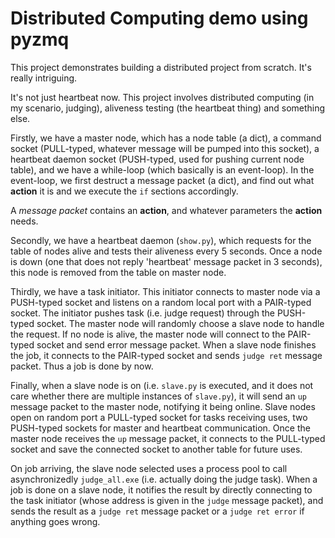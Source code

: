 
Distributed Computing demo using pyzmq
====

This project demonstrates building a distributed project from scratch. It's
really intriguing.

It's not just heartbeat now. This project involves distributed computing (in my
scenario, judging), aliveness testing (the heartbeat thing) and something else.

Firstly, we have a master node, which has a node table (a dict), a command
socket (PULL-typed, whatever message will be pumped into this socket), a
heartbeat daemon socket (PUSH-typed, used for pushing current node table), and
we have a while-loop (which basically is an event-loop). In the event-loop, we
first destruct a message packet (a dict), and find out what **action** it is and
we execute the `if` sections accordingly.

A _message packet_ contains an **action**, and whatever parameters the **action**
needs.

Secondly, we have a heartbeat daemon (`show.py`), which requests for the table of
nodes alive and tests their aliveness every 5 seconds. Once a node is down (one
that does not reply 'heartbeat' message packet in 3 seconds), this node is
removed from the table on master node.

Thirdly, we have a task initiator. This initiator connects to master node via a
PUSH-typed socket and listens on a random local port with a PAIR-typed socket.
The initiator pushes task (i.e. judge request) through the PUSH-typed socket. The
master node will randomly choose a slave node to handle the request. If no node
is alive, the master node will connect to the PAIR-typed socket and send error
message packet. When a slave node finishes the job, it connects to the PAIR-typed
socket and sends `judge ret` message packet. Thus a job is done by now.

Finally, when a slave node is on (i.e. `slave.py` is executed, and it does not
care whether there are multiple instances of `slave.py`), it will send an `up`
message packet to the master node, notifying it being online. Slave nodes open on
random port a PULL-typed socket for tasks receiving uses, two PUSH-typed sockets
for master and heartbeat communication. Once the master node receives the `up`
message packet, it connects to the PULL-typed socket and save the connected
socket to another table for future uses.

On job arriving, the slave node selected uses a process pool to call
asynchronizedly `judge_all.exe` (i.e. actually doing the judge task). When a job
is done on a slave node, it notifies the result by directly connecting to the
task initiator (whose address is given in the `judge` message packet), and sends
the result as a `judge ret` message packet or a `judge ret error` if anything
goes wrong.
